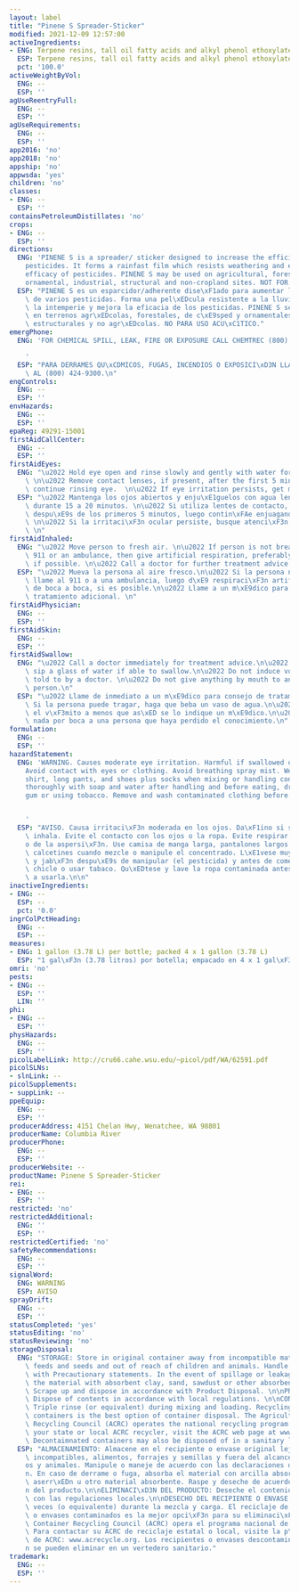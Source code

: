 ```yaml
---
layout: label
title: "Pinene S Spreader-Sticker"
modified: 2021-12-09 12:57:00
activeIngredients:
- ENG: Terpene resins, tall oil fatty acids and alkyl phenol ethoxylate
  ESP: Terpene resins, tall oil fatty acids and alkyl phenol ethoxylate
  pct: '100.0'
activeWeightByVol:
  ENG: --
  ESP: ''
agUseReentryFull:
  ENG: --
  ESP: ''
agUseRequirements:
  ENG: --
  ESP: ''
app2016: 'no'
app2018: 'no'
appship: 'no'
appwsda: 'yes'
children: 'no'
classes:
- ENG: --
  ESP: ''
containsPetroleumDistillates: 'no'
crops:
- ENG: --
  ESP: ''
directions:
  ENG: 'PINENE S is a spreader/ sticker designed to increase the efficiency of various
    pesticides. It forms a rainfast film which resists weathering and enhances the
    efficacy of pesticides. PINENE S may be used on agricultural, forestry, turf and
    ornamental, industrial, structural and non-cropland sites. NOT FOR AQUATIC USE. '
  ESP: "PINENE S es un esparcidor/adherente dise\xF1ado para aumentar la eficiencia\
    \ de varios pesticidas. Forma una pel\xEDcula resistente a la lluvia que resiste\
    \ la intemperie y mejora la eficacia de los pesticidas. PINENE S se puede utilizar\
    \ en terrenos agr\xEDcolas, forestales, de c\xE9sped y ornamentales, industriales,\
    \ estructurales y no agr\xEDcolas. NO PARA USO ACU\xC1TICO."
emergPhone:
  ENG: 'FOR CHEMICAL SPILL, LEAK, FIRE OR EXPOSURE CALL CHEMTREC (800) 424-9300.

    '
  ESP: "PARA DERRAMES QU\xCDMICOS, FUGAS, INCENDIOS O EXPOSICI\xD3N LLAME A CHEMTREC\
    \ AL (800) 424-9300.\n"
engControls:
  ENG: --
  ESP: ''
envHazards:
  ENG: --
  ESP: ''
epaReg: 49291-15001
firstAidCallCenter:
  ENG: --
  ESP: ''
firstAidEyes:
  ENG: "\u2022 Hold eye open and rinse slowly and gently with water for 15-20 minutes.\
    \ \n\u2022 Remove contact lenses, if present, after the first 5 minutes, then\
    \ continue rinsing eye.  \n\u2022 If eye irritation persists, get medical advice.\n"
  ESP: "\u2022 Mantenga los ojos abiertos y enju\xE1guelos con agua lenta y cuidadosamente\
    \ durante 15 a 20 minutos. \n\u2022 Si utiliza lentes de contacto, qu\xEDteselos\
    \ despu\xE9s de los primeros 5 minutos, luego contin\xFAe enjuagando los ojos.\
    \ \n\u2022 Si la irritaci\xF3n ocular persiste, busque atenci\xF3n m\xE9dica.\
    \ \n"
firstAidInhaled:
  ENG: "\u2022 Move person to fresh air. \n\u2022 If person is not breathing, call\
    \ 911 or an ambulance, then give artificial respiration, preferably mouth-to-mouth,\
    \ if possible. \n\u2022 Call a doctor for further treatment advice.\n"
  ESP: "\u2022 Mueva la persona al aire fresco.\n\u2022 Si la persona no est\xE1 respirando\
    \ llame al 911 o a una ambulancia, luego d\xE9 respiraci\xF3n artificial, preferiblemente\
    \ de boca a boca, si es posible.\n\u2022 Llame a un m\xE9dico para consejo de\
    \ tratamiento adicional. \n"
firstAidPhysician:
  ENG: --
  ESP: ''
firstAidSkin:
  ENG: --
  ESP: ''
firstAidSwallow:
  ENG: "\u2022 Call a doctor immediately for treatment advice.\n\u2022 Have person\
    \ sip a glass of water if able to swallow.\n\u2022 Do not induce vomiting unless\
    \ told to by a doctor. \n\u2022 Do not give anything by mouth to an unconscious\
    \ person.\n"
  ESP: "\u2022 Llame de inmediato a un m\xE9dico para consejo de tratamiento.\n\u2022\
    \ Si la persona puede tragar, haga que beba un vaso de agua.\n\u2022 No induzca\
    \ el v\xF3mito a menos que as\xED se lo indique un m\xE9dico.\n\u2022 No administre\
    \ nada por boca a una persona que haya perdido el conocimiento.\n"
formulation:
  ENG: --
  ESP: ''
hazardStatement:
  ENG: 'WARNING. Causes moderate eye irritation. Harmful if swallowed or inhaled.
    Avoid contact with eyes or clothing. Avoid breathing spray mist. Wear long-sleeved
    shirt, long pants, and shoes plus socks when mixing or handling concentrate. Wash
    thoroughly with soap and water after handling and before eating, drinking, chewing
    gum or using tobacco. Remove and wash contaminated clothing before reuse.


    '
  ESP: "AVISO. Causa irritaci\xF3n moderada en los ojos. Da\xF1ino si se ingiere o\
    \ inhala. Evite el contacto con los ojos o la ropa. Evite respirar el roc\xED\
    o de la aspersi\xF3n. Use camisa de manga larga, pantalones largos y zapatos con\
    \ calcetines cuando mezcle o manipule el concentrado. L\xE1vese muy bien con agua\
    \ y jab\xF3n despu\xE9s de manipular (el pesticida) y antes de comer, beber, masticar\
    \ chicle o usar tabaco. Qu\xEDtese y lave la ropa contaminada antes de volver\
    \ a usarla.\n\n"
inactiveIngredients:
- ENG: --
  ESP: --
  pct: '0.0'
ingrColPctHeading:
  ENG: --
  ESP: --
measures:
- ENG: 1 gallon (3.78 L) per bottle; packed 4 x 1 gallon (3.78 L)
  ESP: "1 gal\xF3n (3.78 litros) por botella; empacado en 4 x 1 gal\xF3n (3.78 litros)"
omri: 'no'
pests:
- ENG: --
  ESP: ''
  LIN: ''
phi:
- ENG: --
  ESP: ''
physHazards:
  ENG: --
  ESP: ''
picolLabelLink: http://cru66.cahe.wsu.edu/~picol/pdf/WA/62591.pdf
picolSLNs:
- slnLink: --
picolSupplements:
- suppLink: --
ppeEquip:
  ENG: --
  ESP: ''
producerAddress: 4151 Chelan Hwy, Wenatchee, WA 98801
producerName: Columbia River
producerPhone:
  ENG: --
  ESP: ''
producerWebsite: --
productName: Pinene S Spreader-Sticker
rei:
- ENG: --
  ESP: ''
restricted: 'no'
restrictedAdditional:
  ENG: ''
  ESP: ''
restrictedCertified: 'no'
safetyRecommendations:
  ENG: --
  ESP: ''
signalWord:
  ENG: WARNING
  ESP: AVISO
sprayDrift:
  ENG: --
  ESP: ''
statusCompleted: 'yes'
statusEditing: 'no'
statusReviewing: 'no'
storageDisposal:
  ENG: "STORAGE: Store in original container away from incompatible materials, foods,\
    \ feeds and seeds and out of reach of children and animals. Handle in accordance\
    \ with Precautionary statements. In the event of spillage or leakage, soak up\
    \ the material with absorbent clay, sand, sawdust or other absorbent material.\
    \ Scrape up and dispose in accordance with Product Disposal. \n\nPRODUCT DISPOSAL:\
    \ Dispose of contents in accordance with local regulations. \n\nCONTAINER DISPOSAL:\
    \ Triple rinse (or equivalent) during mixing and loading. Recycling decontaminated\
    \ containers is the best option of container disposal. The Agricultural Container\
    \ Recycling Council (ACRC) operates the national recycling program. To contact\
    \ your state or local ACRC recycler, visit the ACRC web page at www.acrecycle.org.\
    \ Decontaimnated containers may also be disposed of in a sanitary landfill. "
  ESP: "ALMACENAMIENTO: Almacene en el recipiente o envase original lejos de materiales\
    \ incompatibles, alimentos, forrajes y semillas y fuera del alcance de los ni\xF1\
    os y animales. Manipule o maneje de acuerdo con las declaraciones de precauci\xF3\
    n. En caso de derrame o fuga, absorba el material con arcilla absorbente, arena,\
    \ aserr\xEDn u otro material absorbente. Raspe y deseche de acuerdo con la eliminaci\xF3\
    n del producto.\n\nELIMINACI\xD3N DEL PRODUCTO: Deseche el contenido de acuerdo\
    \ con las regulaciones locales.\n\nDESECHO DEL RECIPIENTE O ENVASE: Enjuague tres\
    \ veces (o equivalente) durante la mezcla y carga. El reciclaje de los recipientes\
    \ o envases contaminados es la mejor opci\xF3n para su eliminaci\xF3n. El Agricultural\
    \ Container Recycling Council (ACRC) opera el programa nacional de reciclaje.\
    \ Para contactar su ACRC de reciclaje estatal o local, visite la p\xE1gina web\
    \ de ACRC: www.acrecycle.org. Los recipientes o envases descontaminados tambi\xE9\
    n se pueden eliminar en un vertedero sanitario."
trademark:
  ENG: --
  ESP: ''
---
```

